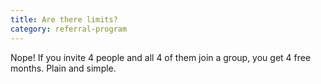 ```yaml
---
title: Are there limits?
category: referral-program
---
```

Nope! If you invite 4 people and all 4 of them join a group, you get 4 free months. Plain and simple. 
